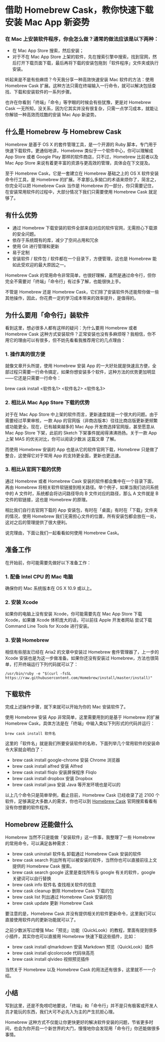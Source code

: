 # 借助 Homebrew Cask，教你快速下载安装 Mac App 新姿势

### 在 Mac 上安装软件程序，你会怎么做？通常的做法应该是以下两种：

- 在 Mac App Store 搜索，然后安装；
- 对于不在 Mac App Store 上架的软件，先在搜索引擎中搜索，找到官网，然后打开下载页面下载，最后再将下载的安装包拖到「软件程序」文件夹或执行安装。

听起来是不是有些麻烦？今天我分享一种高效快速安装 Mac 软件的方法：使用 Homebrew Cask 扩展。这种方法只需在终端输入一行命令，就可以解决包括查找、下载和安装软件的一系列步骤。

也许在你看到「终端」「命令」等字眼的时候会有些犹豫，更是对 Homebrew Cask 一无所知，没关系，因为它其实并没有很复杂，只需一点学习成本，就能让你解锁一种高效而炫酷的安装 Mac App 新姿势。

## 什么是 Homebrew 与 Homebrew Cask

Homebrew 是基于 OS X 的套件管理工具，是一个开源的 Ruby 脚本，专门用于快速下载软件。更通俗地讲，Homebrew 类似于一个软件中心，你可以理解成 App Store 或者 Google Play 那样的软件商店，只不过，Homebrew 比前者以及 Mac App Store 来说有着更丰富的资源与更高效的管理，具体会在下文提及。

至于 Homebrew Cask，它是一套建立在 Homebrew 基础之上的 OS X 软件安装命令行工具，是 Homebrew 的扩展。不拿那么多拗口的术语来烦你了，简言之，你完全可以把 Homebrew Cask 当作是 Homebrew 的一部分，你只需要记住，在安装常用软件的过程中，大部分情况下我们只需要使用 Homebrew Cask 就足够了。

## 有什么优势

- 通过 Homebrew 下载安装的软件全部来自对应的软件官网，无需担心下载源的安全问题。
- 依存于系统既有的库，减少了空间占用和冗余
- 使用 Git 进行管理和更新
- 易于定制
- 安装软件 / 软件包 / 软件都在一个目录下，方便管理，这也是 Homebrew 能如此受欢迎的最大原因之一。

Homebrew Cask 的常用命令非常简单，也很好理解，虽然是通过命令行，但你完全不需要对「终端」「命令行」有过多了解，也能很快上手。

不管是 Homebrew 还是 Homebrew Cask，它们除了安装软件外还能帮你做一些其他操作，因此，你花费一定的学习成本带来的效率提升，是值得的。

## 为什么要用「命令行」装软件

看到这里，想必很多人都有这样的疑问：为什么要用 Homebrew 或者 Homebrew Cask 这种方式安装软件？正常安装也没有多麻烦呀？我相信，你不用它的理由可以有很多，但不妨先看看我推荐用它的几点理由：

### 1. 操作真的很方便

就像文章开头所提，使用 Homebrew 安装 App 的一大好处就是快速且方便，全部过程只需要一行命令搞定，如果你想安装多个软件，这种方法的优势更加明显——它还是只需要一行命令：

brew cask install <软件名1> <软件名2> <软件名3>

### 2. 相比从 Mac App Store 下载的优势

对于在 Mac App Store 中上架的软件而言，更新速度就是一个很大的问题。由于需要经过苹果审核，一款 App 的官网版（非商店版本）往往比商店版更新更频繁或功能更全。现在，已有越来越多的 Mac App 开发商选择官网版，甚至愿意从 Mac App Store 下架，此前的 Sketch 下架事件就闹得沸沸扬扬。关于一款 App 上架 MAS 的优劣对比，你可以阅读少数派 这篇文章 了解。

而使用 Homebrew 安装的 App 也是从它的软件官网下载，Homebrew 只是做了整合，这使得它对于常用 App 的支持更全面，更新也更迅速。

### 3. 相比从官网下载的优势

通过 Homebrew 或者 Homebrew Cask 安装的软件都会集中在一个目录下面，再由 Homebrew 将相关软件软链接到相关路径。举个例子，如果当我们访问系统中的 A 文件时，系统都会将访问路径导向 B 文件对应的路径，那么 A 文件就是 B 文件的软链接，这也是 Homebrew 的原理。

相比我们自行去官网下载的 App 安装包，有时在「桌面」有时在「下载」文件夹的情况，使用 Homebrew 我们无需担心文件的位置，所有安装包都会放在一处，这对之后的管理提供了很大便利。

说完理由，下面让我们一起看看如何使用 Homebrew Cask。

## 准备工作

在开始前，你可能需要先做好以下准备工作：

### 1. 配备 Intel CPU 的 Mac 电脑

确保你的 Mac 系统版本在 OS X 10.9 或以上。

### 2. 安装 Xcode

如果你的电脑上没有安装 Xcode，你可能需要先在 Mac App Store 下载 Xcode，如果嫌 Xcode 体积庞大的话，可以前往 Apple 开发者网站 尝试下载 Command Line Tools for Xcode 进行安装。

### 3. 安装 Homebrew

相信有些朋友已经在 Aria2 的文章中安装过 Homebrew 套件管理器了，上一步的 Xcode 安装也是为这一步做准备。如果你还没有安装过 Homebrew，方法也很简单，打开终端运行下列代码就可以了：

`/usr/bin/ruby -e "$(curl -fsSL https://raw.githubusercontent.com/Homebrew/install/master/install)"`

## 下载软件

完成上述操作步骤，就下来就可以开始为你的 Mac 安装软件了。

使用 Homebrew 安装 App 非常简单，这里需要用到的是基于 Homebrew 的扩展 Homebrew Cask，具体方法是在「终端」中输入类似下列形式的代码并运行：

`brew cask install 软件名`

这里的「软件名」就是我们所要安装软件的名称，下面列举几个常用软件的安装命令大家就会明白了：

- brew cask install google-chrome 安装 Chrome 浏览器
- brew cask install alfred 安装 Alfred
- brew cask install fliqlo 安装屏保程序 Fliqlo
- brew cask install dropbox 安装 Dropbox
- brew cask install java 安装 Java 等开发环境也是可以的

以上几个命令只是简单举例，截止目前，Homebrew Cask 已经收录了近 2100 个软件，足够满足大多数人的需求，你也可以到 [Homebrew Cask]() 官网搜索看看有没有你想要的软件程序。

## Homebrew 还能做什么

Homebrew 当然不只是能做「安装软件」这一件事，我整理了一些 Homebrew 的常用命令，可以满足各种需求：

- brew cask uninstall 软件名 卸载通过 Homebrew Cask 安装的软件
- brew cask search 列出所有可以被安装的软件，当然你也可以直接前往上文提供的 Homebrew Cask 搜索。
- brew cask search google 这里是查找所有与 google 有关的软件，google 关键词可以自行替换
- brew cask info 软件名 查找相关软件的信息
- brew cask cleanup 删除 Homebrew Cask 下载的包
- brew cask list 列出通过 Homebrew Cask 安装的包
- brew cask update 更新 Homebrew Cask

要注意的是，Homebrew Cask 并没有提供相关的软件更新命令，这里我们可以直接使用软件内的更新功能就可以了。

之前少数派写过增强 Mac「预览」功能（QuickLook）的教程，里面有提到很多小插件，其实你也可以直接用 Homebrew 快速下载这些插件，比如：

- brew cask install qlmarkdown 安装 Markdown 预览（QuickLook）插件
- brew cask install qlcolorcode 代码块高亮
- brew cask install qlvideo 视频预览插件

当然关于 Homebrew 以及 Homebrew Cask 的用法还有很多，这里就不一一介绍。

## 小结

写到这里，还是不免唠叨地要说，「终端」和「命令行」并不是只有极客或开发人员才能玩的东西，我们大可不必先入为主的产生抗拒心理。

Homebrew 这种方式不仅能让你更快更好的解决软件安装的问题，节省更多时间，也会为你开启一个新世界的大门，慢慢地你会发现用「命令行」你还能做很多事情。



